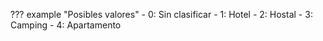 ??? example "Posibles valores"
    - 0: Sin clasificar
    - 1: Hotel
    - 2: Hostal
    - 3: Camping
    - 4: Apartamento